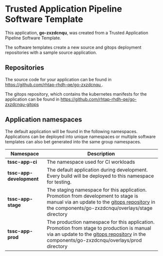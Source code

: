 # Trusted Application Pipeline Software Template

This application, **go-zxzdcnqu**, was created from a Trusted Application Pipeline Software Template.

The software templates create a new source and gitops deployment repositories with a sample source application. 

## Repositories

The source code for your application can be found in [https://github.com/rhtap-rhdh-qe/go-zxzdcnqu ](https://github.com/rhtap-rhdh-qe/go-zxzdcnqu ).
 
The gitops repository, which contains the kubernetes manifests for the application can be found in 
[https://github.com/rhtap-rhdh-qe/go-zxzdcnqu-gitops ](https://github.com/rhtap-rhdh-qe/go-zxzdcnqu-gitops ) 

## Application namespaces 

The default application will be found in the following namespaces. Applications can be deployed into unique namespaces or multiple software templates can also bet generated into the same group namespaces.  

|  Namespace   |  Description   |  
| -------- | -------- |
| **tssc-app-ci** | The namespace used for CI workloads |
| **tssc-app-development** | The default application during development. Every build will be deployed to this namespace for testing. |
| **tssc-app-stage** | The staging namespace for this application. Promotion from development to stage is manual via an update to the [gitops repository](https://github.com/rhtap-rhdh-qe/go-zxzdcnqu-gitops ) in the components/go-zxzdcnqu/overlays/stage directory |
| **tssc-app-prod** | The production namespace for this application. Promotion from stage to production is manual via an update to the [gitops repository](https://github.com/rhtap-rhdh-qe/go-zxzdcnqu-gitops ) in the components/go-zxzdcnqu/overlays/prod directory |